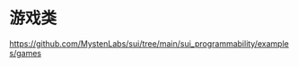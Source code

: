 <!--
 * @Author: jasonruan
 * @version: v1.0.0
 * @Date: 2024-04-21 23:06:08
 * @Description: 
 * @LastEditors: jasonruan
 * @LastEditTime: 2024-04-21 23:06:22
-->

# 游戏类

<https://github.com/MystenLabs/sui/tree/main/sui_programmability/examples/games>